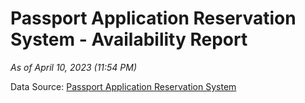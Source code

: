 # Passport Application Reservation System - Availability Report

*As of April 10, 2023 (11:54 PM)*

Data Source: [Passport Application Reservation System](https://eservices.immigration.gov.lk:8443/appointment/pages/reservationApplication.xhtml)